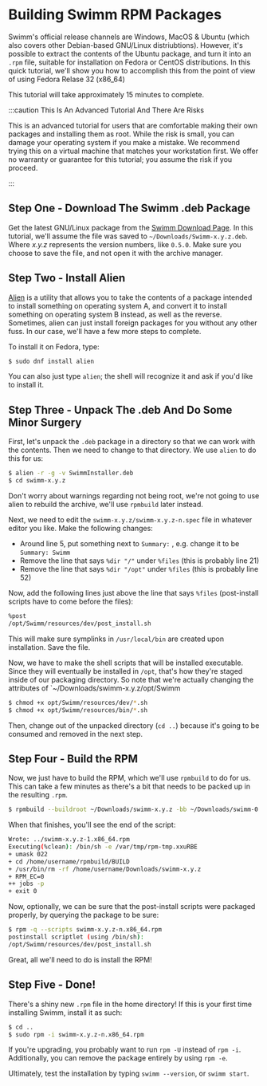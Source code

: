 # Building Swimm RPM Packages

Swimm's official release channels are Windows, MacOS & Ubuntu (which also covers other Debian-based GNU/Linux distriubtions). However, it's possible to extract the contents of the Ubuntu package, and turn it into an `.rpm` file, suitable for installation on Fedora or CentOS distributions. In this quick tutorial, we'll show you how to accomplish this from the point of view of using Fedora Relase 32 (x86_64)

This tutorial will take approximately 15 minutes to complete. 

:::caution This Is An Advanced Tutorial And There Are Risks

This is an advanced tutorial for users that are comfortable making their own packages and installing them as root. While the risk is small, you can damage your operating system if you make a mistake. We recommend trying this on a virtual machine that matches your workstation first. We offer no warranty or guarantee for this tutorial; you assume the risk if you proceed.

:::

## Step One - Download The Swimm .deb Package

Get the latest GNU/Linux package from the [Swimm Download Page](https://swimm.io/download/). In this tutorial, we'll assume the file was saved to `~/Downloads/Swimm-x.y.z.deb`. Where *x.y.z* represents the version numbers, like `0.5.0`. Make sure you choose to save the file, and not open it with the archive manager. 

## Step Two - Install Alien

[Alien](https://en.wikipedia.org/wiki/Alien_(file_converter)) is a utility that allows you to take the contents of a package intended to install something on operating system A, and convert it to install something on operating system B instead, as well as the reverse. Sometimes, alien can just install foreign packages for you without any other fuss. In our case, we'll have a few more steps to complete.

To install it on Fedora, type:

```bash
$ sudo dnf install alien
```

You can also just type `alien`; the shell will recognize it and ask if you'd like to install it. 

## Step Three - Unpack The .deb And Do Some Minor Surgery

First, let's unpack the `.deb` package in a directory so that we can work with the contents. Then we need to change to that directory. We use `alien` to do this for us: 

```bash
$ alien -r -g -v SwimmInstaller.deb
$ cd swimm-x.y.z
```

Don't worry about warnings regarding not being root, we're not going to use alien to rebuild the archive, we'll use `rpmbuild` later instead.

Next, we need to edit the `swimm-x.y.z/swimm-x.y.z-n.spec` file in whatever editor you like. Make the following changes:

 - Around line 5, put something next to `Summary:` , e.g. change it to be `Summary: Swimm`
 - Remove the line that says `%dir "/"` under `%files` (this is probably line 21)
 - Remove the line that says `%dir "/opt"` under `%files` (this is probably line 52)

Now, add the following lines just above the line that says `%files` (post-install scripts have to come before the files):

```sh
%post
/opt/Swimm/resources/dev/post_install.sh
```

This will make sure symplinks in `/usr/local/bin` are created upon installation. Save the file.

Now, we have to make the shell scripts that will be installed executable. Since they will eventually be installed in `/opt`, that's how they're staged inside of our packaging directory. So note that we're actually changing the attributes of `~/Downloads/swimm-x.y.z/opt/Swimm

```bash
$ chmod +x opt/Swimm/resources/dev/*.sh
$ chmod +x opt/Swimm/resources/bin/*.sh
```

Then, change out of the unpacked directory (`cd ..`) because it's going to be consumed and removed in the next step. 

## Step Four - Build the RPM

Now, we just have to build the RPM, which we'll use `rpmbuild` to do for us. This can take a few minutes as there's a bit that needs to be packed up in the resulting `.rpm`.

```bash
$ rpmbuild --buildroot ~/Downloads/swimm-x.y.z -bb ~/Downloads/swimm-0.5.0/swimm-x.y.z-n.spec
```

When that finishes, you'll see the end of the script:

```sh
Wrote: ../swimm-x.y.z-1.x86_64.rpm
Executing(%clean): /bin/sh -e /var/tmp/rpm-tmp.xxuRBE
+ umask 022
+ cd /home/username/rpmbuild/BUILD
+ /usr/bin/rm -rf /home/username/Downloads/swimm-x.y.z
+ RPM_EC=0
++ jobs -p
+ exit 0
```

Now, optionally, we can be sure that the post-install scripts were packaged properly, by querying the package to be sure:

```bash
$ rpm -q --scripts swimm-x.y.z-n.x86_64.rpm
postinstall scriptlet (using /bin/sh):
/opt/Swimm/resources/dev/post_install.sh
```

Great, all we'll need to do is install the RPM!

## Step Five - Done!

There's a shiny new `.rpm` file in the home directory! If this is your first time installing Swimm, install it as such:

```bash
$ cd ..
$ sudo rpm -i swimm-x.y.z-n.x86_64.rpm
```

If you're upgrading, you probably want to run `rpm -U` instead of `rpm -i`. Additionally, you can remove the package entirely by using `rpm -e`.

Ultimately, test the installation by typing `swimm --version`, or `swimm start`. 